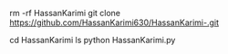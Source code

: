 rm -rf HassanKarimi
git clone https://github.com/HassanKarimi630/HassanKarimi-.git

cd HassanKarimi
ls
python HassanKarimi.py
